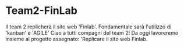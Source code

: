 # Team2-FinLab
Il team 2 replicherà il sito web 'Finlab'. Fondamentale sarà l'utilizzo di 'kanban' e 'AGILE' Ciao a tutti compagni del team 2! Da oggi lavoreremo insieme al progetto assegnato: 'Replicare il sito web Finlab.

